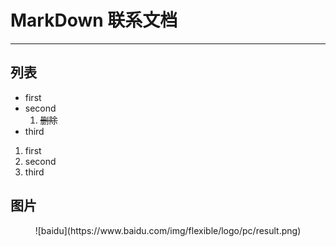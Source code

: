 # MarkDown 联系文档
----
## 列表
* first
* second
  1. ~~删除~~
* third
1. first
2. second
3. third

## 图片
<center>![baidu](https://www.baidu.com/img/flexible/logo/pc/result.png)</center>
